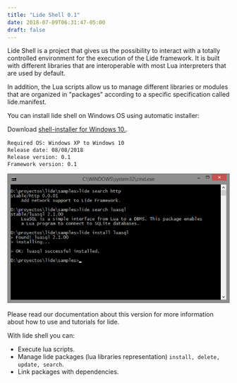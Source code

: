 ```yaml
---
title: "Lide Shell 0.1"
date: 2018-07-09T06:31:47-05:00
draft: false
---
```


Lide Shell is a project that gives us the possibility to interact with a totally controlled environment for the execution of the Lide framework. It is built with different libraries that are interoperable with most Lua interpreters that are used by default.

In addition, the Lua scripts allow us to manage different libraries or modules that are organized in "packages" according to a specific specification called lide.manifest.

You can install lide shell on Windows OS using automatic installer:

Download [shell-installer for Windows 10.](https://github.com/lidesdk/shell/releases/download/v0.1-beta/shell-installer-0.1-11.exe).

```
Required OS: Windows XP to Windows 10
Release date: 08/08/2018
Release version: 0.1
Framework version: 0.1
```



![This is an image](/screenshot.png)

Please read our documentation about this version for more information about how to use and tutorials for lide.

With lide shell you can:

- Execute lua scripts.
- Manage lide packages (lua libraries representation) `install, delete, update, search`.
- Link packages with dependencies.
